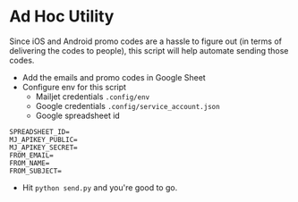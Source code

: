 # Ad Hoc Utility

Since iOS and Android promo codes are a hassle to figure out (in terms of delivering the codes to people),
this script will help automate sending those codes.

- Add the emails and promo codes in Google Sheet
- Configure env for this script
    - Mailjet credentials `.config/env`
    - Google credentials `.config/service_account.json`
    - Google spreadsheet id

```
SPREADSHEET_ID=
MJ_APIKEY_PUBLIC=
MJ_APIKEY_SECRET=
FROM_EMAIL=
FROM_NAME=
FROM_SUBJECT=
```

- Hit `python send.py` and you're good to go.